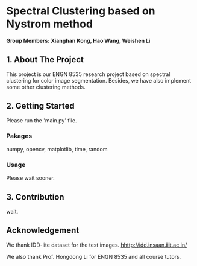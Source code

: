 # Spectral Clustering based on Nystrom method
**Group Members: Xianghan Kong, Hao Wang, Weishen Li**

## 1. About The Project

This project is our ENGN 8535 research project based on spectral clustering for color image segmentation.
Besides, we have also implement some other clustering methods.

## 2. Getting Started
Please run the 'main.py' file.

### Pakages
numpy, opencv, matplotlib, time, random

### Usage
Please wait sooner.

## 3. Contribution
wait.

## Acknowledgement
We thank IDD-lite dataset for the test images. [hhttp://idd.insaan.iiit.ac.in/](http://idd.insaan.iiit.ac.in/)


We also thank Prof. Hongdong Li for ENGN 8535 and all course tutors.


